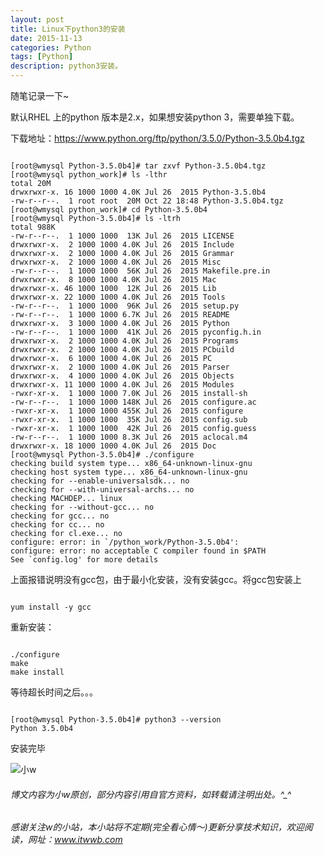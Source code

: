 ```yaml
---
layout: post
title: Linux下python3的安装
date: 2015-11-13
categories: Python
tags: [Python]
description: python3安装。
---
```


随笔记录一下~

默认RHEL 上的python 版本是2.x，如果想安装python 3，需要单独下载。

下载地址：https://www.python.org/ftp/python/3.5.0/Python-3.5.0b4.tgz

```shell

[root@wmysql Python-3.5.0b4]# tar zxvf Python-3.5.0b4.tgz
[root@wmysql python_work]# ls -lthr
total 20M
drwxrwxr-x. 16 1000 1000 4.0K Jul 26  2015 Python-3.5.0b4
-rw-r--r--.  1 root root  20M Oct 22 18:48 Python-3.5.0b4.tgz
[root@wmysql python_work]# cd Python-3.5.0b4
[root@wmysql Python-3.5.0b4]# ls -ltrh
total 988K
-rw-r--r--.  1 1000 1000  13K Jul 26  2015 LICENSE
drwxrwxr-x.  2 1000 1000 4.0K Jul 26  2015 Include
drwxrwxr-x.  2 1000 1000 4.0K Jul 26  2015 Grammar
drwxrwxr-x.  2 1000 1000 4.0K Jul 26  2015 Misc
-rw-r--r--.  1 1000 1000  56K Jul 26  2015 Makefile.pre.in
drwxrwxr-x.  8 1000 1000 4.0K Jul 26  2015 Mac
drwxrwxr-x. 46 1000 1000  12K Jul 26  2015 Lib
drwxrwxr-x. 22 1000 1000 4.0K Jul 26  2015 Tools
-rw-r--r--.  1 1000 1000  96K Jul 26  2015 setup.py
-rw-r--r--.  1 1000 1000 6.7K Jul 26  2015 README
drwxrwxr-x.  3 1000 1000 4.0K Jul 26  2015 Python
-rw-r--r--.  1 1000 1000  41K Jul 26  2015 pyconfig.h.in
drwxrwxr-x.  2 1000 1000 4.0K Jul 26  2015 Programs
drwxrwxr-x.  2 1000 1000 4.0K Jul 26  2015 PCbuild
drwxrwxr-x.  6 1000 1000 4.0K Jul 26  2015 PC
drwxrwxr-x.  2 1000 1000 4.0K Jul 26  2015 Parser
drwxrwxr-x.  4 1000 1000 4.0K Jul 26  2015 Objects
drwxrwxr-x. 11 1000 1000 4.0K Jul 26  2015 Modules
-rwxr-xr-x.  1 1000 1000 7.0K Jul 26  2015 install-sh
-rw-r--r--.  1 1000 1000 148K Jul 26  2015 configure.ac
-rwxr-xr-x.  1 1000 1000 455K Jul 26  2015 configure
-rwxr-xr-x.  1 1000 1000  35K Jul 26  2015 config.sub
-rwxr-xr-x.  1 1000 1000  42K Jul 26  2015 config.guess
-rw-r--r--.  1 1000 1000 8.3K Jul 26  2015 aclocal.m4
drwxrwxr-x. 18 1000 1000 4.0K Jul 26  2015 Doc
[root@wmysql Python-3.5.0b4]# ./configure 
checking build system type... x86_64-unknown-linux-gnu
checking host system type... x86_64-unknown-linux-gnu
checking for --enable-universalsdk... no
checking for --with-universal-archs... no
checking MACHDEP... linux
checking for --without-gcc... no
checking for gcc... no
checking for cc... no
checking for cl.exe... no
configure: error: in `/python_work/Python-3.5.0b4':
configure: error: no acceptable C compiler found in $PATH
See `config.log' for more details

```

上面报错说明没有gcc包，由于最小化安装，没有安装gcc。将gcc包安装上

```shell

yum install -y gcc

```

重新安装：

```shell

./configure
make
make install

```

等待超长时间之后。。。

```shell

[root@wmysql Python-3.5.0b4]# python3 --version
Python 3.5.0b4

```


安装完毕


![小w](https://wx2.sinaimg.cn/mw1024/891ecf4fly1fr361nvrcnj207w07sad7.jpg)

###### 博文内容为小w原创，部分内容引用自官方资料，如转载请注明出处。^_^

###### 感谢关注w的小站，本小站将不定期(完全看心情～)更新分享技术知识，欢迎阅读，网址：www.itwwb.com



